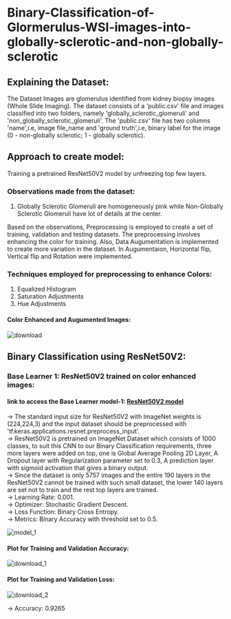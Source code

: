 # Binary-Classification-of-Glormerulus-WSI-images-into-globally-sclerotic-and-non-globally-sclerotic

## Explaining the Dataset:
The Dataset Images are glomerulus identified from kidney biopsy images (Whole Slide Imaging). The dataset consists of a 'public.csv' file and images classified into two folders, namely 'globally_sclerotic_glomeruli' and 'non_globally_sclerotic_glomeruli'. The 'public.csv' file has two columns 'name',i.e, image file_name and 'ground truth',i.e, binary label for the image (0 - non-globally sclerotic; 1 - globally sclerotic).

## Approach to create model: 
Training a pretrained ResNet50V2 model by unfreezing top few layers.

### Observations made from the dataset:
1. Globally Sclerotic Glomeruli are homogeneously pink while Non-Globally Sclerotic Glomeruli have lot of details at the center.

Based on the observations, Preprocessing is employed to create a set of training, validation and testing datasets. The preprocessing involves enhancing the color for training. Also, Data Augumentation is implemented to create more variation in the dataset. In Augumentaion, Horizontal flip, Vertical flip and Rotation were implemented.

### Techniques employed for preprocessing to enhance Colors:
1. Equalized Histogram
2. Saturation Adjustments
3. Hue Adjustments

#### Color Enhanced and Augumented Images:
![download](https://github.com/Kiran-Inagadapa/Binary-Classification-of-Glormerulus-WSI-images-into-globally-sclerotic-and-non-globally-sclerotic/assets/124871182/6b2d2c78-b523-4066-8f64-3de026f3efa6)

## Binary Classification using ResNet50V2:
### Base Learner 1: ResNet50V2 trained on color enhanced images:
#### link to access the Base Learner model-1: [ResNet50V2 model](https://drive.google.com/file/d/1-ZKZZzFZRlRcLL2IGyOcKyWHZKnqgbGP/view?usp=drive_link)
-> The standard input size for ResNet50V2 with ImageNet weights is (224,224,3) and the input dataset should be preprocessed with 'tf.keras.applications.resnet.preprocess_input'.\
-> ResNet50V2 is pretrained on ImageNet Dataset which consists of 1000 classes, to suit this CNN to our Binary Classification requirements, three more layers were added on top, one is Global Average Pooling 2D Layer, A Dropout layer with Regularization parameter set to 0.3, A prediction layer with sigmoid activation that gives a binary output.\
-> Since the dataset is only 5757 images and the entire 190 layers in the ResNet50V2 cannot be trained with such small dataset, the lower 140 layers are set not to train and the rest top layers are trained.\
-> Learning Rate: 0.001.\
-> Optimizer: Stochastic Gradient Descent.\
-> Loss Function: Binary Cross Entropy.\
-> Metrics: Binary Accuracy with threshold set to 0.5.

![model_1](https://github.com/Kiran-Inagadapa/Binary-Classification-of-Glormerulus-WSI-images-into-globally-sclerotic-and-non-globally-sclerotic/assets/124871182/b1348704-7e2a-441a-9a45-c49e034a1ee7)

#### Plot for Training and Validation Accuracy:
![download_1](https://github.com/Kiran-Inagadapa/Binary-Classification-of-Glormerulus-WSI-images-into-globally-sclerotic-and-non-globally-sclerotic/assets/124871182/a67fbc8e-945b-4aed-99f9-96f214a29b68)

#### Plot for Training and Validation Loss:
![download_2](https://github.com/Kiran-Inagadapa/Binary-Classification-of-Glormerulus-WSI-images-into-globally-sclerotic-and-non-globally-sclerotic/assets/124871182/7095fc53-3576-4ab9-a599-6a91a286f924)

-> Accuracy: 0.9265
